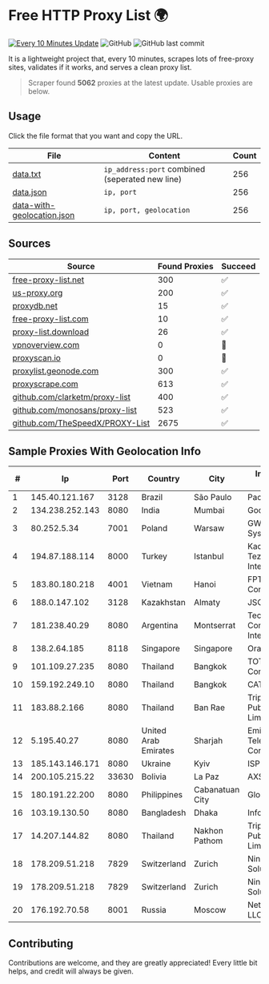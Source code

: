 
# Free HTTP Proxy List 🌍

[![Every 10 Minutes Update](https://github.com/mertguvencli/http-proxy-list/actions/workflows/main.yml/badge.svg?branch=main)](https://github.com/mertguvencli/http-proxy-list/actions/workflows/main.yml)
![GitHub](https://img.shields.io/github/license/mertguvencli/http-proxy-list)
![GitHub last commit](https://img.shields.io/github/last-commit/mertguvencli/http-proxy-list)

It is a lightweight project that, every 10 minutes, scrapes lots of free-proxy sites, validates if it works, and serves a clean proxy list.


> Scraper found **5062** proxies at the latest update. Usable proxies are below.

## Usage

Click the file format that you want and copy the URL.


|File|Content|Count|
|----|-------|-----|
|[data.txt](https://raw.githubusercontent.com/mertguvencli/http-proxy-list/main/proxy-list/data.txt)|`ip_address:port` combined (seperated new line)|256|
|[data.json](https://raw.githubusercontent.com/mertguvencli/http-proxy-list/main/proxy-list/data.json)|`ip, port`|256|
|[data-with-geolocation.json](https://raw.githubusercontent.com/mertguvencli/http-proxy-list/main/proxy-list/data-with-geolocation.json)|`ip, port, geolocation`|256|

## Sources

|Source|Found Proxies|Succeed|
|------|-------------|-------|
|[free-proxy-list.net](https://free-proxy-list.net)|300|✅|
|[us-proxy.org](https://www.us-proxy.org)|200|✅|
|[proxydb.net](http://proxydb.net)|15|✅|
|[free-proxy-list.com](https://free-proxy-list.com/?page=&port=&type%5B%5D=http&type%5B%5D=https&up_time=0&search=Search)|10|✅|
|[proxy-list.download](https://www.proxy-list.download/HTTP)|26|✅|
|[vpnoverview.com](https://vpnoverview.com/privacy/anonymous-browsing/free-proxy-servers)|0|🚫|
|[proxyscan.io](https://www.proxyscan.io)|0|🚫|
|[proxylist.geonode.com](https://proxylist.geonode.com/api/proxy-list?limit=300&page=1&sort_by=lastChecked&sort_type=desc&protocols=http,https)|300|✅|
|[proxyscrape.com](https://api.proxyscrape.com/v2/?request=displayproxies&protocol=http&timeout=10000&country=all&ssl=all&anonymity=all)|613|✅|
|[github.com/clarketm/proxy-list](https://raw.githubusercontent.com/clarketm/proxy-list/master/proxy-list-raw.txt)|400|✅|
|[github.com/monosans/proxy-list](https://raw.githubusercontent.com/monosans/proxy-list/main/proxies/http.txt)|523|✅|
|[github.com/TheSpeedX/PROXY-List](https://raw.githubusercontent.com/TheSpeedX/PROXY-List/master/http.txt)|2675|✅|


## Sample Proxies With Geolocation Info

|#|Ip|Port|Country|City|Internet Service Provider|
|-|--|----|-------|----|-------------------------|
|1|145.40.121.167|3128|Brazil|São Paulo|Packet Host, Inc.|
|2|134.238.252.143|8080|India|Mumbai|Google LLC|
|3|80.252.5.34|7001|Poland|Warsaw|GWNET Autonomus System|
|4|194.87.188.114|8000|Turkey|Istanbul|Kadir Huseyin Tezcan Nosspeed Internet Teknolojileri|
|5|183.80.180.218|4001|Vietnam|Hanoi|FPT Telecom Company|
|6|188.0.147.102|3128|Kazakhstan|Almaty|JSC "KazTransCom"|
|7|181.238.40.29|8080|Argentina|Montserrat|Techtel LMDS Comunicaciones Interactivas S.A.|
|8|138.2.64.185|8118|Singapore|Singapore|Oracle Corporation|
|9|101.109.27.235|8080|Thailand|Bangkok|TOT Public Company Limited|
|10|159.192.249.10|8080|Thailand|Bangkok|CAT-BB|
|11|183.88.2.166|8080|Thailand|Ban Rae|Triple T Broadband Public Company Limited|
|12|5.195.40.27|8080|United Arab Emirates|Sharjah|Emirates Telecommunications Corporation|
|13|185.143.146.171|8080|Ukraine|Kyiv|ISP UTELS|
|14|200.105.215.22|33630|Bolivia|La Paz|AXS Bolivia S. A.|
|15|180.191.22.200|8080|Philippines|Cabanatuan City|Globe Telecom|
|16|103.19.130.50|8080|Bangladesh|Dhaka|InfoLink|
|17|14.207.144.82|8080|Thailand|Nakhon Pathom|Triple T Broadband Public Company Limited|
|18|178.209.51.218|7829|Switzerland|Zurich|Nine Internet Solutions AG|
|19|178.209.51.218|7829|Switzerland|Zurich|Nine Internet Solutions AG|
|20|176.192.70.58|8001|Russia|Moscow|Net By Net Holding LLC|



## Contributing

Contributions are welcome, and they are greatly appreciated! Every
little bit helps, and credit will always be given.

